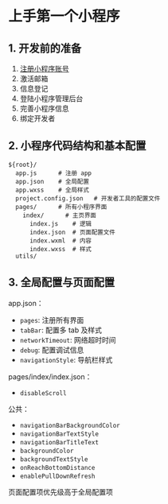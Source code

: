 # 上手第一个小程序

## 1. 开发前的准备

1. [注册小程序账号](https://mp.weixin.qq.com/)
2. 激活邮箱
3. 信息登记
4. 登陆小程序管理后台
5. 完善小程序信息
6. 绑定开发者

## 2. 小程序代码结构和基本配置

```text
${root}/
  app.js      # 注册 app
  app.json    # 全局配置
  app.wxss    # 全局样式
  project.config.json   # 开发者工具的配置文件
  pages/      # 所有小程序界面
    index/      # 主页界面
      index.js    # 逻辑
      index.json  # 页面配置文件
      index.wxml  # 内容
      index.wxss  # 样式
  utils/

```

## 3. 全局配置与页面配置

app.json：

* `pages`: 注册所有界面
* `tabBar`: 配置多 tab 及样式
* `networkTimeout`: 网络超时时间
* `debug`: 配置调试信息
* `navigationStyle`: 导航栏样式

pages/index/index.json：

* `disableScroll`

公共：

* `navigationBarBackgroundColor`
* `navigationBarTextStyle`
* `navigationBarTitleText`
* `backgroundColor`
* `backgroundTextStyle`
* `onReachBottomDistance`
* `enablePullDownRefresh`

页面配置项优先级高于全局配置项
